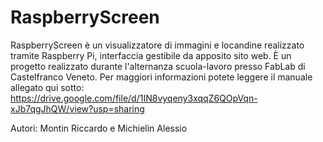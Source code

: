 # RaspberryScreen

RaspberryScreen è un visualizzatore di immagini e locandine realizzato tramite Raspberry Pi, interfaccia gestibile da apposito sito web. È un progetto realizzato durante l'alternanza scuola-lavoro presso FabLab di Castelfranco Veneto.
Per maggiori informazioni potete leggere il manuale allegato qui sotto: https://drive.google.com/file/d/1IN8vyqeny3xqqZ6QOpVqn-xJb7qgJhQW/view?usp=sharing

Autori: Montin Riccardo e Michielin Alessio
